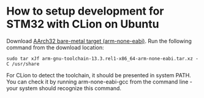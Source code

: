 # How to setup development for STM32 with CLion on Ubuntu

Download [AArch32 bare-metal target (arm-none-eabi)](https://developer.arm.com/downloads/-/arm-gnu-toolchain-downloads). Run the following command from the download location:

```
sudo tar xJf arm-gnu-toolchain-13.3.rel1-x86_64-arm-none-eabi.tar.xz -C /usr/share
```

For CLion to detect the toolchain, it should be presented in system PATH. You can check it by running arm-none-eabi-gcc from the command line - your system should recognize this command. 
